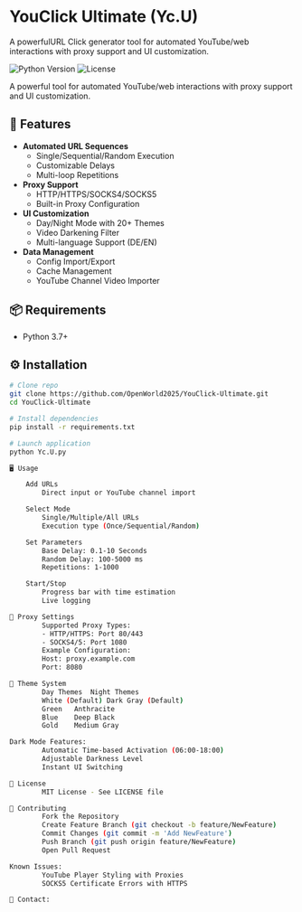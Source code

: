 # YouClick Ultimate (Yc.U)

A powerfulURL Click generator tool for automated YouTube/web interactions with proxy support and UI customization.

![Python Version](https://img.shields.io/badge/python-3.7%2B-blue)
![License](https://img.shields.io/badge/license-MIT-green)

A powerful tool for automated YouTube/web interactions with proxy support and UI customization.

## 🚀 Features
- **Automated URL Sequences**
  - Single/Sequential/Random Execution
  - Customizable Delays
  - Multi-loop Repetitions
- **Proxy Support**
  - HTTP/HTTPS/SOCKS4/SOCKS5
  - Built-in Proxy Configuration
- **UI Customization**
  - Day/Night Mode with 20+ Themes
  - Video Darkening Filter
  - Multi-language Support (DE/EN)
- **Data Management**
  - Config Import/Export
  - Cache Management
  - YouTube Channel Video Importer

## 📦 Requirements
- Python 3.7+

## ⚙️ Installation
```bash
# Clone repo
git clone https://github.com/OpenWorld2025/YouClick-Ultimate.git
cd YouClick-Ultimate

# Install dependencies
pip install -r requirements.txt

# Launch application
python Yc.U.py

🖥️ Usage

    Add URLs
        Direct input or YouTube channel import

    Select Mode
        Single/Multiple/All URLs
        Execution type (Once/Sequential/Random)

    Set Parameters
        Base Delay: 0.1-10 Seconds
        Random Delay: 100-5000 ms
        Repetitions: 1-1000

    Start/Stop
        Progress bar with time estimation
        Live logging

🔌 Proxy Settings
        Supported Proxy Types:
        - HTTP/HTTPS: Port 80/443
        - SOCKS4/5: Port 1080
        Example Configuration:
        Host: proxy.example.com
        Port: 8080

🎨 Theme System
        Day Themes	Night Themes
        White (Default)	Dark Gray (Default)
        Green	Anthracite
        Blue	Deep Black
        Gold	Medium Gray

Dark Mode Features:
        Automatic Time-based Activation (06:00-18:00)
        Adjustable Darkness Level
        Instant UI Switching

📜 License
        MIT License - See LICENSE file

🤝 Contributing
        Fork the Repository
        Create Feature Branch (git checkout -b feature/NewFeature)
        Commit Changes (git commit -m 'Add NewFeature')
        Push Branch (git push origin feature/NewFeature)
        Open Pull Request

Known Issues:
        YouTube Player Styling with Proxies
        SOCKS5 Certificate Errors with HTTPS

📧 Contact: 
